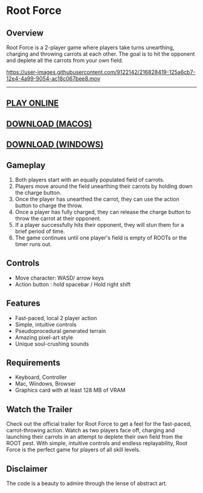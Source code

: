 # Root Force

## Overview
Root Force is a 2-player game where players take turns unearthing, charging and throwing carrots at each other. The goal is to hit the opponent and deplete all the carrots from your own field.

https://user-images.githubusercontent.com/9122142/216828419-125a6cb7-12e4-4a99-9054-ac18c067bee8.mov

---

## [PLAY ONLINE](https://marcelschmidt1337.github.io/ggj2023/)

## [DOWNLOAD (MACOS)](https://marcelschmidt1337.github.io/ggj2023/downloads/RootForce_Mac.zip)
## [DOWNLOAD (WINDOWS)](https://marcelschmidt1337.github.io/ggj2023/downloads/RootForce_Windows.zip)

## Gameplay
1. Both players start with an equally populated field of carrots.
2. Players move around the field unearthing their carrots by holding down the charge button.
3. Once the player has unearthed the carrot, they can use the action button to charge the throw.
3. Once a player has fully charged, they can release the charge button to throw the carrot at their opponent.
4. If a player successfully hits their opponent, they will stun them for a brief period of time.
5. The game continues until one player's field is empty of ROOTs or the timer runs out.

## Controls
- Move character: WASD/ arrow keys
- Action button : hold spacebar / Hold right shift

## Features
- Fast-paced, local 2 player action
- Simple, intuitive controls
- Pseudoprocedural generated terrain
- Amazing pixel-art style
- Unique soul-crushing sounds

## Requirements
- Keyboard, Controller
- Mac, Windows, Browser
- Graphics card with at least 128 MB of VRAM

## Watch the Trailer
Check out the official trailer for Root Force to get a feel for the fast-paced, carrot-throwing action. Watch as two players face off, charging and launching their carrots in an attempt to deplete their own field from the ROOT pest. With simple, intuitive controls and endless replayability, Root Force is the perfect game for players of all skill levels.



## Disclaimer
The code is a beauty to admire through the lense of abstract art.
